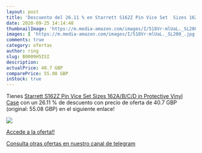 ```yaml
---
layout: post
title: 'Descuento del 26.11 % en Starrett S162Z Pin Vice Set  Sizes 162A/'
date: 2020-09-25 14:14:48
thumbnailImage: 'https://m.media-amazon.com/images/I/518Vr-mlUaL._SL200_.jpg'
images: [ 'https://m.media-amazon.com/images/I/518Vr-mlUaL._SL200_.jpg' ]
comments: true
category: ofertas
author: ring
slug: B0009H5ISI
description:
actualPrice: 40.7 GBP
comparePrice: 55.08 GBP
inStock: true
---
```


Tienes [Starrett S162Z Pin Vice Set  Sizes 162A/B/C/D in Protective Vinyl Case](https://www.amazon.com/dp/B0009H5ISI/?tag=redken08-20) con un 26.11 % de descuento con precio de oferta de 40.7 GBP (original: 55.08 GBP) en el siguiente enlace!

[![](https://m.media-amazon.com/images/I/518Vr-mlUaL._SL200_.jpg)](https://www.amazon.com/dp/B0009H5ISI/?tag=redken08-20)

[Accede a la oferta!!](https://www.amazon.com/dp/B0009H5ISI/?tag=redken08-20)

[Consulta otras ofertas en nuestro canal de telegram](https://t.me/s/ofertas25)
